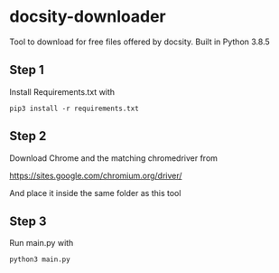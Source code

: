 # docsity-downloader

Tool to download for free files offered by docsity.
Built in Python 3.8.5

## Step 1

Install Requirements.txt with

`pip3 install -r requirements.txt`

## Step 2

Download Chrome and the matching chromedriver from

https://sites.google.com/chromium.org/driver/

And place it inside the same folder as this tool

## Step 3

Run main.py with

`python3 main.py`
